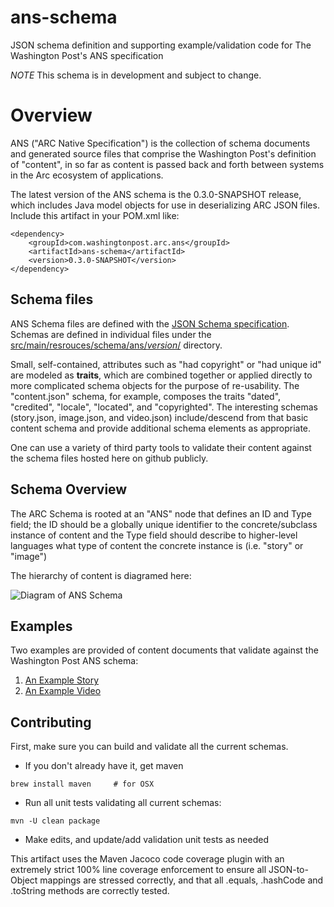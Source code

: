 # ans-schema
JSON schema definition and supporting example/validation code for The Washington Post's ANS specification

*NOTE* This schema is in development and subject to change.

# Overview
ANS ("ARC Native Specification") is the collection of schema documents and generated source files that comprise the Washington Post's definition of "content", in so far as content is passed back and forth between systems in the Arc ecosystem of applications.

The latest version of the ANS schema is the 0.3.0-SNAPSHOT release, which includes Java model objects for use in deserializing ARC JSON files.  Include this artifact in your POM.xml like:
```
<dependency>
    <groupId>com.washingtonpost.arc.ans</groupId>
    <artifactId>ans-schema</artifactId>
    <version>0.3.0-SNAPSHOT</version>
</dependency>
```

## Schema files
ANS Schema files are defined with the [JSON Schema specification](https://spacetelescope.github.io/understanding-json-schema/index.html).  Schemas are defined in individual files under the [src/main/resrouces/schema/ans/_version_/](src/main/resources/schema/ans/v0_3/) directory. 

Small, self-contained, attributes such as "had copyright" or "had unique id" are modeled as **traits**, which are combined together or applied directly to more complicated schema objects for the purpose of re-usability.  The "content.json" schema, for example, composes the traits "dated", "credited", "locale", "located", and "copyrighted".  The interesting schemas (story.json, image.json, and video.json) include/descend from that basic content schema and provide additional schema elements as appropriate.

One can use a variety of third party tools to validate their content against the schema files hosted here on github publicly.

## Schema Overview
The ARC Schema is rooted at an "ANS" node that defines an ID and Type field; the ID should be a globally unique identifier to the concrete/subclass instance of content and the Type field should describe to higher-level languages what type of content the concrete instance is (i.e. "story" or "image")

The hierarchy of content is diagramed here: 

![Diagram of ANS Schema](http://www.gliffy.com/go/publish/image/8791623/L.png)

## Examples
Two examples are provided of content documents that validate against the Washington Post ANS schema:

1. [An Example Story](src/test/resources/com/washingtonpost/arc/ans/v0_3/model/story-fixture-tiny-house.json)
2. [An Example Video](src/test/resources/com/washingtonpost/arc/ans/v0_3/model/video-fixture-nationals.json)

## Contributing
First, make sure you can build and validate all the current schemas.
* If you don't already have it, get maven

```brew install maven     # for OSX```

* Run all unit tests validating all current schemas:

```mvn -U clean package```

* Make edits, and update/add validation unit tests as needed

This artifact uses the Maven Jacoco code coverage plugin with an extremely strict 100% line coverage enforcement to ensure all JSON-to-Object mappings are stressed correctly, and that all .equals, .hashCode and .toString methods are correctly tested.


